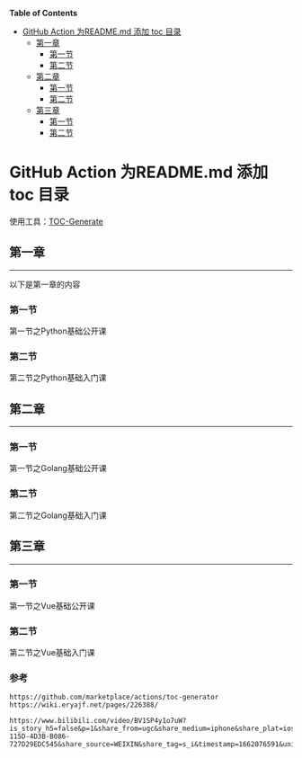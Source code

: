 <!-- START doctoc generated TOC please keep comment here to allow auto update -->
<!-- DON'T EDIT THIS SECTION, INSTEAD RE-RUN doctoc TO UPDATE -->
**Table of Contents**

- [GitHub Action 为README.md 添加 toc 目录](#github-action-%E4%B8%BAreadmemd-%E6%B7%BB%E5%8A%A0-toc-%E7%9B%AE%E5%BD%95)
  - [第一章](#%E7%AC%AC%E4%B8%80%E7%AB%A0)
    - [第一节](#%E7%AC%AC%E4%B8%80%E8%8A%82)
    - [第二节](#%E7%AC%AC%E4%BA%8C%E8%8A%82)
  - [第二章](#%E7%AC%AC%E4%BA%8C%E7%AB%A0)
    - [第一节](#%E7%AC%AC%E4%B8%80%E8%8A%82-1)
    - [第二节](#%E7%AC%AC%E4%BA%8C%E8%8A%82-1)
  - [第三章](#%E7%AC%AC%E4%B8%89%E7%AB%A0)
    - [第一节](#%E7%AC%AC%E4%B8%80%E8%8A%82-2)
    - [第二节](#%E7%AC%AC%E4%BA%8C%E8%8A%82-2)

<!-- END doctoc generated TOC please keep comment here to allow auto update -->

# GitHub Action 为README.md 添加 toc 目录

使用工具：[TOC-Generate](https://github.com/marketplace/actions/toc-generator)

## 第一章
---
以下是第一章的内容

### 第一节
第一节之Python基础公开课

### 第二节
第二节之Python基础入门课

## 第二章
---
### 第一节 
第一节之Golang基础公开课

### 第二节
第二节之Golang基础入门课

## 第三章
---
### 第一节 
第一节之Vue基础公开课

### 第二节
第二节之Vue基础入门课


### 参考
```
https://github.com/marketplace/actions/toc-generator
https://wiki.eryajf.net/pages/226388/

https://www.bilibili.com/video/BV1SP4y1o7uW?is_story_h5=false&p=1&share_from=ugc&share_medium=iphone&share_plat=ios&share_session_id=9560CF6B-115D-4D3B-B086-727D29EDC545&share_source=WEIXIN&share_tag=s_i&timestamp=1662076591&unique_k=ZpTQ2Ge&vd_source=fc980b99d6fd4fe1183eb41510b736cb
```
